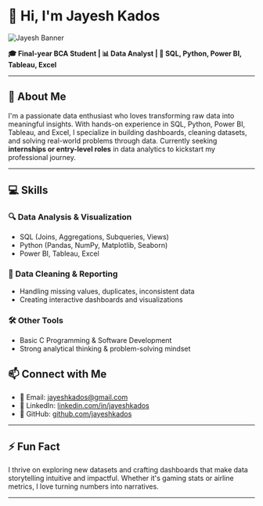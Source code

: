 # 👋 Hi, I'm **Jayesh Kados**

![Jayesh Banner](Dashboard%20preview/profile-banner.png)

**🎓 Final-year BCA Student | 📊 Data Analyst | 🧠 SQL, Python, Power BI, Tableau, Excel**

---

## 🚀 About Me

I'm a passionate data enthusiast who loves transforming raw data into meaningful insights. With hands-on experience in SQL, Python, Power BI, Tableau, and Excel, I specialize in building dashboards, cleaning datasets, and solving real-world problems through data. Currently seeking **internships or entry-level roles** in data analytics to kickstart my professional journey.

---

## 💻 Skills

### 🔍 Data Analysis & Visualization
- SQL (Joins, Aggregations, Subqueries, Views)
- Python (Pandas, NumPy, Matplotlib, Seaborn)
- Power BI, Tableau, Excel

### 🧹 Data Cleaning & Reporting
- Handling missing values, duplicates, inconsistent data
- Creating interactive dashboards and visualizations

### 🛠️ Other Tools
- Basic C Programming & Software Development
- Strong analytical thinking & problem-solving mindset


## 📫 Connect with Me

- 📧 Email: [jayeshkados@gmail.com](mailto:jayeshkados@gmail.com)
- 💼 LinkedIn: [linkedin.com/in/jayeshkados](https://linkedin.com/in/jayeshkados)
- 🐙 GitHub: [github.com/jayeshkados](https://github.com/jayeshkados)

---

## ⚡ Fun Fact

I thrive on exploring new datasets and crafting dashboards that make data storytelling intuitive and impactful. Whether it's gaming stats or airline metrics, I love turning numbers into narratives.

---
